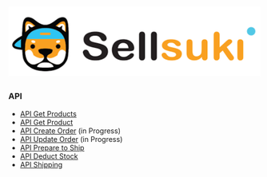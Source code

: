 # 

# ![](/assets/logo2.png)

### API

* [API Get Products](/api/get-product.md)
* [API Get Product](/api/api-get-product.md)
* [API Create Order](/api/create-order.md) \(in Progress\)
* [API Update Order](/api/api-update-order.md) \(in Progress\)
* [API Prepare to Ship](/api/api-prepare-to-ship.md)
* [API Deduct Stock](/api/api-deduct-stock.md)
* [API Shipping](/api/api-shipping.md)

### 



